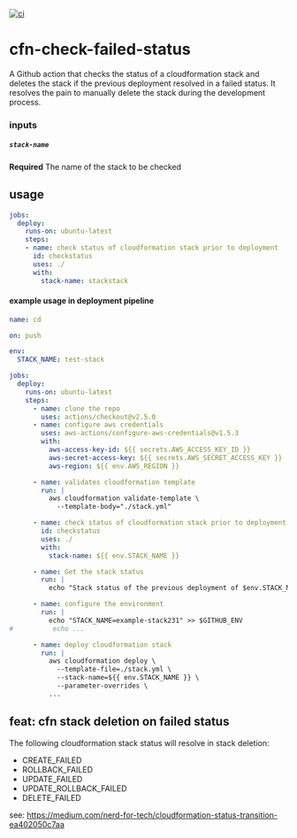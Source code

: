 [![ci](https://github.com/Balou9/cfn-check-failed-status/workflows/ci/badge.svg)](https://github.com/Balou9/cfn-check-failed-status/actions)

# cfn-check-failed-status

A Github action that checks the status of a cloudformation stack and deletes the stack if the previous deployment resolved in a failed status. It resolves the pain to manually delete the stack during the development process.


### inputs

##### `stack-name`

**Required** The name of the stack to be checked

## usage

```yml
jobs:
  deploy:
    runs-on: ubuntu-latest
    steps:  
    - name: check status of cloudformation stack prior to deployment
      id: checkstatus
      uses: ./
      with:
        stack-name: stackstack
```

#### example usage in deployment pipeline

```yml
name: cd

on: push

env:
  STACK_NAME: test-stack

jobs:
  deploy:
    runs-on: ubuntu-latest
    steps:
      - name: clone the repo
        uses: actions/checkout@v2.5.0
      - name: configure aws credentials
        uses: aws-actions/configure-aws-credentials@v1.5.3
        with:
          aws-access-key-id: ${{ secrets.AWS_ACCESS_KEY_ID }}
          aws-secret-access-key: ${{ secrets.AWS_SECRET_ACCESS_KEY }}
          aws-region: ${{ env.AWS_REGION }}

      - name: validates cloudformation template
        run: |
          aws cloudformation validate-template \
            --template-body="./stack.yml"

      - name: check status of cloudformation stack prior to deployment
        id: checkstatus
        uses: ./
        with:
          stack-name: ${{ env.STACK_NAME }}

      - name: Get the stack status
        run: |
          echo "Stack status of the previous deployment of $env.STACK_NAME was ${{ steps.checkstatus.outputs }}"

      - name: configure the environment
        run: |
          echo "STACK_NAME=example-stack231" >> $GITHUB_ENV
#          echo ...

      - name: deploy cloudformation stack
        run: |
          aws cloudformation deploy \
            --template-file=./stack.yml \
            --stack-name=${{ env.STACK_NAME }} \
            --parameter-overrides \
          ...
```

## feat: cfn stack deletion on failed status

The following cloudformation stack status will resolve in stack deletion:

- CREATE_FAILED
- ROLLBACK_FAILED
- UPDATE_FAILED
- UPDATE_ROLLBACK_FAILED
- DELETE_FAILED

see: https://medium.com/nerd-for-tech/cloudformation-status-transition-ea402050c7aa
